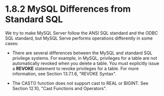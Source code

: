 # 1.8.2 MySQL Differences from Standard SQL
We try to make MySQL Server follow the ANSI SQL standard and the ODBC SQL standard, but MySQL Serve performs operations differently in some cases:
* There are several differences between the MySQL and standard SQL privilege systems. For example, in MySQL, privileges for a table are not automatically revoked when you delete a table. You must explicitly issue a **REVOKE** statement to revoke privileges for a table. For more information, see Section 13.7.1.6, "REVOKE Syntax".

* The CAST() function does not support cast to REAL or BIGINT. See Section 12.10, "Cast Functions and Operators".